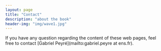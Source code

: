 ```yaml
---
layout: page
title: "Contact"
description: "about the book"
header-img: "img/wave1.jpg"
---
```


If you have any question regarding the content of these web pages, feel free to contact [Gabriel Peyré](mailto:gabriel.peyre at ens.fr).
